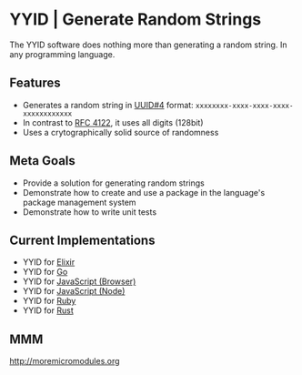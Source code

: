 # YYID | Generate Random Strings

The YYID software does nothing more than generating a random string. In any programming language.

## Features

- Generates a random string in [UUID#4](https://en.wikipedia.org/wiki/Universally_unique_identifier#Version_4_.28random.29) format: `xxxxxxxx-xxxx-xxxx-xxxx-xxxxxxxxxxxx`
- In contrast to [RFC 4122](https://tools.ietf.org/rfc/rfc4122.txt), it uses all digits (128bit)
- Uses a crytographically solid source of randomness

## Meta Goals

- Provide a solution for generating random strings
- Demonstrate how to create and use a package in the language's package management system
- Demonstrate how to write unit tests

## Current Implementations

- YYID for [Elixir](https://github.com/janlelis/yyid.ex)
- YYID for [Go](https://github.com/janlelis/yyid.go)
- YYID for [JavaScript (Browser)](https://github.com/janlelis/yyid.js)
- YYID for [JavaScript (Node)](https://github.com/janlelis/yyid-node.js)
- YYID for [Ruby](https://github.com/janlelis/yyid.rb)
- YYID for [Rust](https://github.com/asaaki/yyid.rs)

## MMM

http://moremicromodules.org
